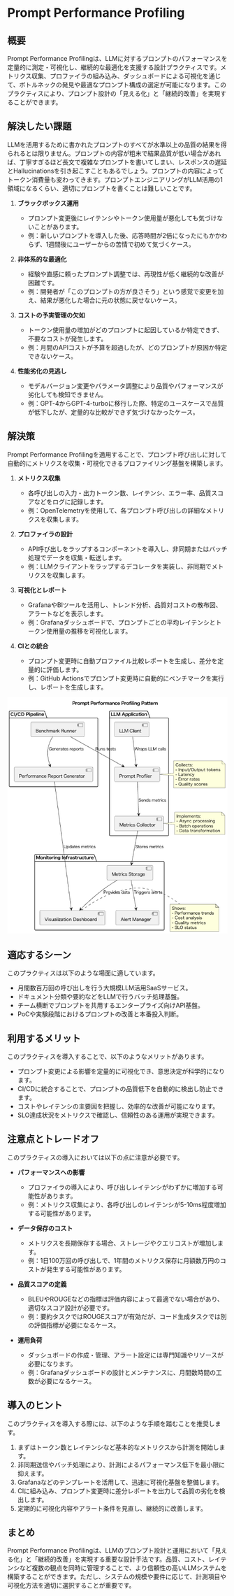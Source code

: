 # Prompt Performance Profiling

## 概要

Prompt Performance Profilingは、LLMに対するプロンプトのパフォーマンスを定量的に測定・可視化し、継続的な最適化を支援する設計プラクティスです。メトリクス収集、プロファイラの組み込み、ダッシュボードによる可視化を通じて、ボトルネックの発見や最適なプロンプト構成の選定が可能になります。このプラクティスにより、プロンプト設計の「見える化」と「継続的改善」を実現することができます。

## 解決したい課題

LLMを活用するために書かれたプロンプトのすべてが水準以上の品質の結果を得られるとは限りません。プロンプトの内容が粗末で結果品質が低い場合があれば、丁寧すぎるほど長文で複雑なプロンプトを書いてしまい、レスポンスの遅延とHallucinationsを引き起こすこともあるでしょう。プロンプトの内容によってトークン消費量も変わってきます。プロンプトエンジニアリングがLLM活用の1領域になるくらい、適切にプロンプトを書くことは難しいことです。

1. **ブラックボックス運用**
   - プロンプト変更後にレイテンシやトークン使用量が悪化しても気づけないことがあります。
   - 例：新しいプロンプトを導入した後、応答時間が2倍になったにもかかわらず、1週間後にユーザーからの苦情で初めて気づくケース。

2. **非体系的な最適化**
   - 経験や直感に頼ったプロンプト調整では、再現性が低く継続的な改善が困難です。
   - 例：開発者が「このプロンプトの方が良さそう」という感覚で変更を加え、結果が悪化した場合に元の状態に戻せないケース。

3. **コストの予実管理の欠如**
   - トークン使用量の増加がどのプロンプトに起因しているか特定できず、不要なコストが発生します。
   - 例：月間のAPIコストが予算を超過したが、どのプロンプトが原因か特定できないケース。

4. **性能劣化の見逃し**
   - モデルバージョン変更やパラメータ調整により品質やパフォーマンスが劣化しても検知できません。
   - 例：GPT-4からGPT-4-turboに移行した際、特定のユースケースで品質が低下したが、定量的な比較ができず気づけなかったケース。

## 解決策

Prompt Performance Profilingを適用することで、プロンプト呼び出しに対して自動的にメトリクスを収集・可視化できるプロファイリング基盤を構築します。

1. **メトリクス収集**
   - 各呼び出しの入力・出力トークン数、レイテンシ、エラー率、品質スコアなどをログに記録します。
   - 例：OpenTelemetryを使用して、各プロンプト呼び出しの詳細なメトリクスを収集します。

2. **プロファイラの設計**
   - API呼び出しをラップするコンポーネントを導入し、非同期またはバッチ処理でデータを収集・転送します。
   - 例：LLMクライアントをラップするデコレータを実装し、非同期でメトリクスを収集します。

3. **可視化とレポート**
   - GrafanaやBIツールを活用し、トレンド分析、品質対コストの散布図、アラートなどを表示します。
   - 例：Grafanaダッシュボードで、プロンプトごとの平均レイテンシとトークン使用量の推移を可視化します。

4. **CIとの統合**
   - プロンプト変更時に自動プロファイル比較レポートを生成し、差分を定量的に評価します。
   - 例：GitHub Actionsでプロンプト変更時に自動的にベンチマークを実行し、レポートを生成します。

![img](uml/images/prompt_performance_profiling_pattern.png)

## 適応するシーン

このプラクティスは以下のような場面に適しています。

- 月間数百万回の呼び出しを行う大規模LLM活用SaaSサービス。
- ドキュメント分類や要約などをLLMで行うバッチ処理基盤。
- チーム横断でプロンプトを共用するエンタープライズ向けAPI基盤。
- PoCや実験段階におけるプロンプトの改善と本番投入判断。

## 利用するメリット

このプラクティスを導入することで、以下のようなメリットがあります。

- プロンプト変更による影響を定量的に可視化でき、意思決定が科学的になります。
- CI/CDに統合することで、プロンプトの品質低下を自動的に検出し防止できます。
- コストやレイテンシの主要因を把握し、効率的な改善が可能になります。
- SLO達成状況をメトリクスで確認し、信頼性のある運用が実現できます。

## 注意点とトレードオフ

このプラクティスの導入においては以下の点に注意が必要です。

- **パフォーマンスへの影響**
  - プロファイラの導入により、呼び出しレイテンシがわずかに増加する可能性があります。
  - 例：メトリクス収集により、各呼び出しのレイテンシが5-10ms程度増加する可能性があります。

- **データ保存のコスト**
  - メトリクスを長期保存する場合、ストレージやクエリコストが増加します。
  - 例：1日100万回の呼び出しで、1年間のメトリクス保存に月額数万円のコストが発生する可能性があります。

- **品質スコアの定義**
  - BLEUやROUGEなどの指標は評価内容によって最適でない場合があり、適切なスコア設計が必要です。
  - 例：要約タスクではROUGEスコアが有効だが、コード生成タスクでは別の評価指標が必要になるケース。

- **運用負荷**
  - ダッシュボードの作成・管理、アラート設定には専門知識やリソースが必要になります。
  - 例：Grafanaダッシュボードの設計とメンテナンスに、月間数時間の工数が必要になるケース。

## 導入のヒント

このプラクティスを導入する際には、以下のような手順を踏むことを推奨します。

1. まずはトークン数とレイテンシなど基本的なメトリクスから計測を開始します。
2. 非同期送信やバッチ処理により、計測によるパフォーマンス低下を最小限に抑えます。
3. Grafanaなどのテンプレートを活用して、迅速に可視化基盤を整備します。
4. CIに組み込み、プロンプト変更時に差分レポートを出力して品質の劣化を検出します。
5. 定期的に可視化内容やアラート条件を見直し、継続的に改善します。

## まとめ

Prompt Performance Profilingは、LLMのプロンプト設計と運用において「見える化」と「継続的改善」を実現する重要な設計手法です。品質、コスト、レイテンシなど複数の観点を同時に管理することで、より信頼性の高いLLMシステムを構築することができます。ただし、システムの規模や要件に応じて、計測項目や可視化方法を適切に選択することが重要です。
